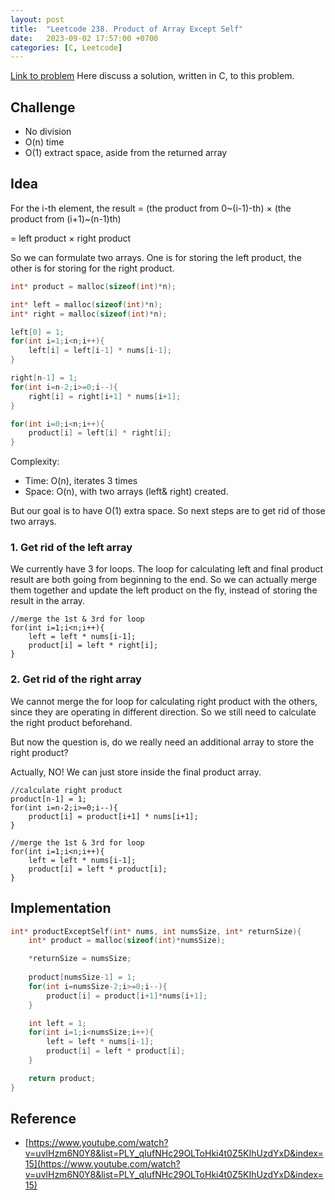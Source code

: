 ```yaml
---
layout: post
title:  "Leetcode 238. Product of Array Except Self"
date:   2023-09-02 17:57:00 +0700
categories: [C, Leetcode]
---
```


[Link to problem](https://leetcode.com/problems/product-of-array-except-self/)
Here discuss a solution, written in C, to this problem.

## Challenge
* No division
* O(n) time
* O(1) extract space, aside from the returned array

## Idea
For the i-th element, the result 
= (the product from 0~(i-1)-th) $\times$ (the product from (i+1)~(n-1)th)

= left product $\times$ right product

So we can formulate two arrays. One is for storing the left product, the other is for storing for the right product.

```cpp
int* product = malloc(sizeof(int)*n);

int* left = malloc(sizeof(int)*n);
int* right = malloc(sizeof(int)*n);

left[0] = 1;
for(int i=1;i<n;i++){
    left[i] = left[i-1] * nums[i-1];
}

right[n-1] = 1;
for(int i=n-2;i>=0;i--){
    right[i] = right[i+1] * nums[i+1];
}

for(int i=0;i<n;i++){
    product[i] = left[i] * right[i];
}
```

Complexity:
* Time: O(n), iterates 3 times
* Space: O(n), with two arrays (left& right) created.

But our goal is to have O(1) extra space. So next steps are to get rid of those two arrays.
### 1. Get rid of the left array
We currently have 3 for loops. The loop for calculating left and final product result are both going from beginning to the end.
So we can actually merge them together and update the left product on the fly, instead of storing the result in the array.

```cpp!
//merge the 1st & 3rd for loop
for(int i=1;i<n;i++){
    left = left * nums[i-1];
    product[i] = left * right[i];
}
```
### 2. Get rid of the right array
We cannot merge the for loop for calculating right product with the others, since they are operating in different direction. So we still need to calculate the right product beforehand.

But now the question is, do we really need an additional array to store the right product?

Actually, NO! We can just store inside the final product array.
```cpp!
//calculate right product
product[n-1] = 1;
for(int i=n-2;i>=0;i--){
    product[i] = product[i+1] * nums[i+1]; 
}

//merge the 1st & 3rd for loop
for(int i=1;i<n;i++){
    left = left * nums[i-1];
    product[i] = left * product[i];
}
```


## Implementation
```cpp
int* productExceptSelf(int* nums, int numsSize, int* returnSize){
    int* product = malloc(sizeof(int)*numsSize);

    *returnSize = numsSize;
    
    product[numsSize-1] = 1;
    for(int i=numsSize-2;i>=0;i--){
        product[i] = product[i+1]*nums[i+1];
    }

    int left = 1;
    for(int i=1;i<numsSize;i++){
        left = left * nums[i-1];
        product[i] = left * product[i];
    }

    return product;
}
```

## Reference
* [https://www.youtube.com/watch?v=uvlHzm6N0Y8&list=PLY_qIufNHc29OLToHki4t0Z5KIhUzdYxD&index=15](https://www.youtube.com/watch?v=uvlHzm6N0Y8&list=PLY_qIufNHc29OLToHki4t0Z5KIhUzdYxD&index=15)